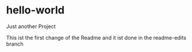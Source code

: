 # hello-world
Just another Project

This ist the first change of the Readme and it ist done in the readme-edits branch

